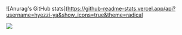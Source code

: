 



![Anurag's GitHub stats](https://github-readme-stats.vercel.app/api?username=hyezzi-ya&show_icons=true&theme=radical


 <img src="https://img.shields.io/badge/TypeScript-F7DF1E?style=flat&logo=JAVA&logoColor=white"/>
